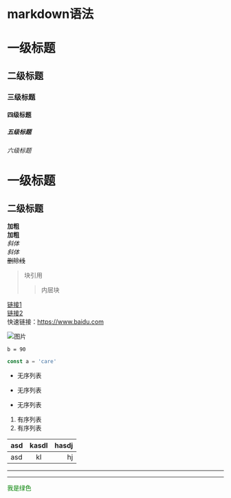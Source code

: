 # markdown语法

# 一级标题
## 二级标题
### 三级标题
#### 四级标题
##### 五级标题
###### 六级标题

一级标题
===
二级标题
---

**加粗**  
__加粗__  
*斜体*  
_斜体_  
~~删除线~~  


> 块引用
>> 内层块

[链接1](https://www.baidu.com)  
[链接2](https://www.baidu.com "asdasd")  
快速链接：<https://www.baidu.com>  

![图片](http://h.hiphotos.baidu.com/exp/w=500/sign=e7873173ab4bd11304cdb7326aafa488/b21c8701a18b87d6086d7e1f010828381f30fd87.jpg)

`b = 90`
```js
const a = 'care'
```

* 无序列表
+ 无序列表
- 无序列表
1. 有序列表  
2. 有序列表

| asd | kasdl | hasdj |
| :-- | :---: |  ---: |
| asd | kl    | hj    |

***
---

<font color=#008000>我是绿色</font>